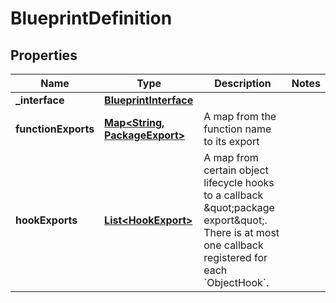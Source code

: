

# BlueprintDefinition


## Properties

| Name | Type | Description | Notes |
|------------ | ------------- | ------------- | -------------|
|**_interface** | [**BlueprintInterface**](BlueprintInterface.md) |  |  |
|**functionExports** | [**Map&lt;String, PackageExport&gt;**](PackageExport.md) | A map from the function name to its export |  |
|**hookExports** | [**List&lt;HookExport&gt;**](HookExport.md) | A map from certain object lifecycle hooks to a callback \&quot;package export\&quot;. There is at most one callback registered for each &#x60;ObjectHook&#x60;.  |  |



